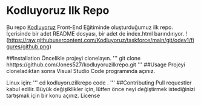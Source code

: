 # Kodluyoruz Ilk Repo
Bu repo [Kodluyoruz](https://www.kodluyoruz.org) Front-End Eğitiminde oluşturduğumuz ilk repo. İçerisinde bir adet README dosyası, bir adet de index.html barındırıyor.
!(https://raw.githubusercontent.com/Kodluyoruz/taskforce/main/git/odev1/figures/github.png)

##Installation
Öncelikle projeyi clonelayın.
'''
git clone hhttps://github.com/Jones527/kodluyoruzilkrepo.git
'''
##Usage
Projeyi cloneladıktan sonra Visual Studio Code programında açınız.

Linux için:
'''
cd kodluyoruzilkrepo
code .
'''
##Contributing
Pull requestler kabul edilir. Büyük değişiklikler için, lütfen önce neyi değiştirmek istediğinizi tartışmak için bir konu açınız.
License
[](https://choosealicense.com/licenses/mit/)
